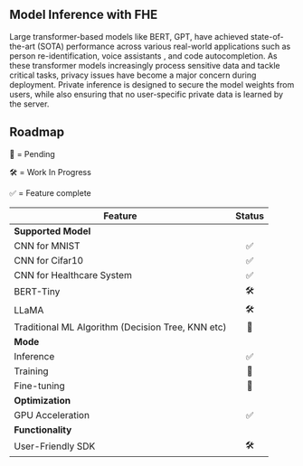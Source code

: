 ## Model Inference with FHE
Large transformer-based models like BERT, GPT, have achieved state-of-the-art (SOTA) performance across various real-world applications such as person re-identification, voice assistants , and code autocompletion. As these transformer models increasingly process sensitive data and tackle critical tasks, privacy issues have become a major concern during deployment. Private inference is designed to secure the model weights from users, while also ensuring that no user-specific private data is learned by the server.


## Roadmap

🔨 = Pending

🛠 = Work In Progress

✅ = Feature complete


| Feature |  Status |
| ------- |  :------: |
| **Supported Model** |    |
| CNN for MNIST | ✅ |
| CNN for Cifar10 | ✅ |
| CNN for Healthcare System | ✅ |
| BERT-Tiny | 🛠 |
| LLaMA | 🛠|
| Traditional ML Algorithm (Decision Tree, KNN etc) | 🔨 |
| **Mode** |    |
| Inference| ✅ |
| Training | 🔨 |
| Fine-tuning | 🔨 |
| **Optimization** |    |
| GPU Acceleration | ✅ |
| **Functionality** |    |
| User-Friendly SDK| 🛠 |
